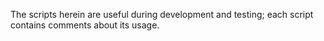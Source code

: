 The scripts herein are useful during development and testing; each script
contains comments about its usage.
